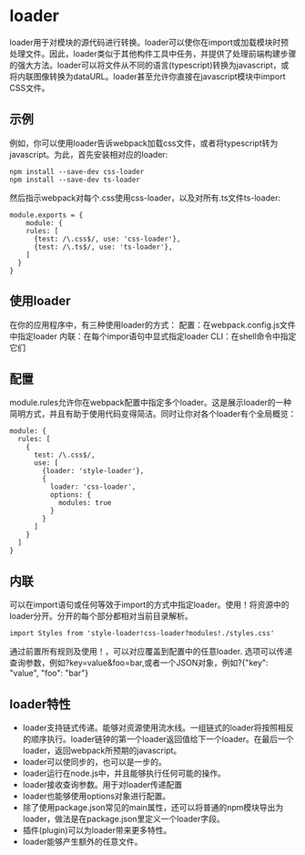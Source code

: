 # loader
loader用于对模块的源代码进行转换。loader可以使你在import或加载模块时预处理文件。因此，loader类似于其他构件工具中任务，并提供了处理前端构建步骤的强大方法。loader可以将文件从不同的语言(typescript)转换为javascript，或将内联图像转换为dataURL。loader甚至允许你直接在javascript模块中import CSS文件。
## 示例
例如，你可以使用loader告诉webpack加载css文件，或者将typescript转为javascript。为此，首先安装相对应的loader:
```
npm install --save-dev css-loader
npm install --save-dev ts-loader
```
然后指示webpack对每个.css使用css-loader，以及对所有.ts文件ts-loader:
```
module.exports = {
	module: {
    rules: [
      {test: /\.css$/, use: 'css-loader'},
      {test: /\.ts$/, use: 'ts-loader'},
    ]
  }
}
```
## 使用loader
在你的应用程序中，有三种使用loader的方式：
配置：在webpack.config.js文件中指定loader
内联：在每个impor语句中显式指定loader
CLI：在shell命令中指定它们
## 配置
module.rules允许你在webpack配置中指定多个loader。这是展示loader的一种简明方式，并且有助于使用代码变得简洁。同时让你对各个loader有个全局概览：
```
module: {
  rules: [
    {
      test: /\.css$/,
      use: [
        {loader: 'style-loader'},
        {
          loader: 'css-loader',
          options: {
            modules: true
          }
        }
      ]
    }
  ]
}
```
## 内联
可以在import语句或任何等效于import的方式中指定loader。使用！将资源中的loader分开。分开的每个部分都相对当前目录解析。
```
import Styles from 'style-loader!css-loader?modules!./styles.css'
```
通过前置所有规则及使用！，可以对应覆盖到配置中的任意loader.
选项可以传递查询参数，例如?key=value&foo=bar,或者一个JSON对象，例如?{"key": "value", "foo": "bar"}
## loader特性
- loader支持链式传递。能够对资源使用流水线。一组链式的loader将按照相反的顺序执行。loader链钟的第一个loader返回值给下一个loader。在最后一个loader，返回webpack所预期的javascript。
- loader可以使同步的，也可以是一步的。
- loader运行在node.js中，并且能够执行任何可能的操作。
- loader接收查询参数。用于对loader传递配置
- loader也能够使用options对象进行配置。
- 除了使用package.json常见的main属性，还可以将普通的npm模块导出为loader，做法是在package.json里定义一个loader字段。
- 插件(plugin)可以为loader带来更多特性。
- loader能够产生额外的任意文件。